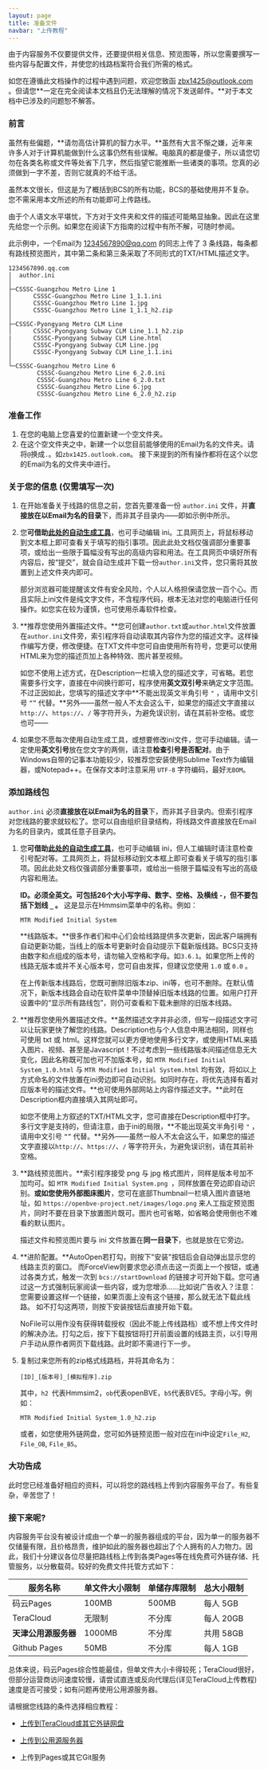 ```yaml
---
layout: page
title: 准备文件
navbar: "上传教程"
---
```


由于内容服务不仅要提供文件，还要提供相关信息、预览图等，所以您需要撰写一些内容与配置文件，并使您的线路档案符合我们所需的格式。

如您在遵循此文档操作的过程中遇到问题，欢迎您致函 [zbx1425@outlook.com](mailto:zbx1425@outlook.com) 。但请您**一定在完全阅读本文档且仍无法理解的情况下发送邮件。**对于本文档中已涉及的问题恕不解答。

### 前言

虽然有些偏题，**请勿高估计算机的智力水平。**虽然有大言不惭之嫌，近年来许多人对于计算机能做到什么这事仍然有些误解。电脑真的都是傻子，所以请您切勿在各类名称或文件等处省下几字，然后指望它能推断一些诸类的事项。您真的必须做到一字不差，否则它就真的不给干活。

虽然本文很长，但这是为了概括到BCS的所有功能，BCS的基础使用并不复杂。您不需采用本文所述的所有功能即可上传路线。

由于个人语文水平堪忧，下方对于文件夹和文件的描述可能略显抽象。因此在这里先给您一个示例。如果您在阅读下方指南的过程中有所不解，可随时参阅。

此示例中，一个Email为 1234567890@qq.com 的同志上传了 3 条线路，每条都有路线预览图片，其中第二条和第三条采取了不同形式的TXT/HTML描述文字。

```
1234567890.qq.com
│  author.ini
│
├─CSSSC-Guangzhou Metro Line 1
│      CSSSC-Guangzhou Metro Line 1_1.1.ini
│      CSSSC-Guangzhou Metro Line 1.jpg
│      CSSSC-Guangzhou Metro Line 1_1.1_h2.zip
│
├─CSSSC-Pyongyang Metro CLM Line
│      CSSSC-Pyongyang Subway CLM Line_1.1_h2.zip
|      CSSSC-Pyongyang Subway CLM Line.html
│      CSSSC-Pyongyang Subway CLM Line.jpg
│      CSSSC-Pyongyang Subway CLM Line_1.1.ini
│
└─CSSSC-Guangzhou Metro Line 6
        CSSSC-Guangzhou Metro Line 6_2.0.ini
        CSSSC-Guangzhou Metro Line 6_2.0.txt
        CSSSC-Guangzhou Metro Line 6.jpg
        CSSSC-Guangzhou Metro Line 6_2.0_h2.zip
```

### 准备工作

1. 在您的电脑上您喜爱的位置新建一个空文件夹。
2. 在这个空文件夹之中，新建一个以您目前能够使用的Email为名的文件夹。请将`@`换成`.`。如`zbx1425.outlook.com`。
   接下来提到的所有操作都将在这个以您的Email为名的文件夹中进行。

### 关于您的信息 (仅需填写一次)

1. 在开始准备关于线路的信息之前，您首先要准备一份 `author.ini` 文件，并**直接放在以Email为名的目录**下，而非其子目录内——即如示例中所示。
   
2. 您**可借助[此处的自动生成工具](https://api.zbx1425.tk:8953/bcs-src/tool/packini.html)**，也可手动编辑 ini。工具网页上，将鼠标移动到文本框上即可查看关于填写的指引事项。因此此处文档仅强调部分重要事项，或给出一些限于篇幅没有写出的高级内容和用法。在工具网页中填好所有内容后，按“提交”，就会自动生成并下载一份`author.ini`文件，您只需将其放置到上述文件夹内即可。

   部分浏览器可能提醒该文件有安全风险，个人以人格担保请您放一百个心。而且实际上ini文件是纯文字文件，不含程序代码，根本无法对您的电脑进行任何操作。如您实在较为谨慎，也可使用杀毒软件检查。
   
3. **推荐您使用外置描述文件。**您可创建`author.txt`或`author.html`文件放置在`author.ini`文件旁，索引程序将自动读取其内容作为您的描述文字。这样操作编写方便，修改便捷。在TXT文件中您可自由使用所有符号，您更可以使用HTML来为您的描述页加上各种特效、图片甚至视频。

   如您不使用上述方式，在Description一栏填入您的描述文字，可省略。若您需要多行文字，直接在中间换行即可，程序使用**英文双引号**来确定文字范围。不过正因如此，您填写的描述文字中**不能出现英文半角引号 `"` ，请用中文引号 `“”` 代替。**另外——虽然一般人不太会这么干，如果您的描述文字直接以`http://`、`https://`、`/` 等字符开头，为避免误识别，请在其前补空格。或您也可——

4. 如果您不愿每次使用自动生成工具，或想要修改ini文件，您可手动编辑。请一定使用**英文引号**放在您文字的两侧，请注意**检查引号是否配对**。由于Windows自带的记事本功能较少，较推荐您安装使用Sublime Text作为编辑器，或Notepad++。在保存文本时注意采用 `UTF-8` 字符编码，最好`无BOM`。

### 添加路线包

`author.ini` 必须**直接放在以Email为名的目录**下，而非其子目录内。但索引程序对您线路的要求就较松了。您可以自由组织目录结构，将线路文件直接放在Email为名的目录内，或其任意子目录内。

1. 您**可借助[此处的自动生成工具](https://api.zbx1425.tk:8953/bcs-src/tool/packini.html)**，也可手动编辑 ini，但人工编辑时请注意检查引号配对等。工具网页上，将鼠标移动到文本框上即可查看关于填写的指引事项。因此此处文档仅强调部分重要事项，或给出一些限于篇幅没有写出的高级内容和用法。
   
   **ID。必须全英文。可包括26个大小写字母、数字、空格、及横线 `-`，但不要包括下划线 `_` 。**
   这是显示在Hmmsim菜单中的名称。例如：
   
   ```
   MTR Modified Initial System
   ```
   
   **线路版本。**很多作者们和中心们会给线路提供多次更新，因此客户端拥有自动更新功能，当线上的版本号更新时会自动提示下载新版线路。BCS只支持由数字和点组成的版本号，请勿输入空格和字母。如`3.6.1`。如果您所上传的线路无版本或并不关心版本号，您可自由发挥，但建议您使用 `1.0` 或 `0.0` 。
   
   在上传新版本线路后，您既可删除旧版本zip、ini等，也可不删除。在默认情况下，新版本线路会自动在软件菜单中顶替掉旧版本线路的位置。如用户打开设置中的“显示所有路线包”，则仍可查看和下载未删除的旧版本线路。
   
2. **推荐您使用外置描述文件。**虽然描述文字并非必须，但写一段描述文字可以让玩家更快了解您的线路。Description也与个人信息中用法相同，同样也可使用 txt 或 html。这样您就可以更方便地使用多行文字，或使用HTML来插入图片、视频、甚至是Javascript！不过考虑到一些线路版本间描述信息无大变化，因此名称既可加也可不加版本号，如 `MTR Modified Initial System_1.0.html` 与 `MTR Modified Initial System.html` 均有效，将如以上方式命名的文件放置在ini旁边即可自动识别。如同时存在，将优先选择有着对应版本号的描述文件。**也可使用外部网站上内容作描述文字。**此时在Description框内直接填入其网址即可。

   如您不使用上方叙述的TXT/HTML文字，您可直接在Description框中打字。多行文字是支持的，但请注意，由于ini的局限，**不能出现英文半角引号 `"` ，请用中文引号 `“”` 代替。**另外——虽然一般人不太会这么干，如果您的描述文字直接以`http://`、`https://`、`/` 等字符开头，为避免误识别，请在其前补空格。

3. **路线预览图片。**索引程序接受 png 与 jpg 格式图片，同样是版本号加不加均可。如 `MTR Modified Initial System.png `，同样放置在旁边即自动识别。**或如您使用外部图床图片**，您可在底部Thumbnail一栏填入图片直链地址，如 `https://openbve-project.net/images/logo.png` 来人工指定预览图片，同时不要在目录下放置图片既可。图片也可省略，如省略会使用倒也不难看的默认图片。

   描述文件和预览图片要与 ini 文件放置在**同一目录下**，也就是放在它旁边。 

4. **进阶配置。**AutoOpen若打勾，则按下"安装"按钮后会自动弹出显示您的线路主页的窗口。
   而ForceView则要求您必须点击这一页面上一个按钮，或通过各类方式，触发一次到 `bcs://startDownload` 的链接才可开始下载。您可通过这一方式强制玩家阅读一些内容，或为您增添……比如说广告收入？注意：您需要设置这样一个链接，如果页面上没有这个链接，那么就无法下载此线路。
   如不打勾这两项，则按下安装按钮后直接开始下载。

   NoFile可以用作没有获得转载授权（因此不能上传线路档）或不想上传文件时的解决办法。打勾之后，按下下载按钮将打开前面设置的线路主页，以引导用户手动从原作者网页下载线路。此时即不需进行下一步。

5. 复制过来您所有的zip格式线路档，并将其命名为：

   ```
   [ID]_[版本号]_[模拟程序].zip
   ```

   其中，`h2 `代表Hmmsim2，`ob`代表openBVE，`b5`代表BVE5。字母小写。例如：

   ```
   MTR Modified Initial System_1.0_h2.zip
   ```

   或者，如您使用外链网盘，您可如外链预览图一般对应在ini中设定`File_H2`, `File_OB`, `File_B5`。

### 大功告成

此时您已经准备好相应的资料，可以将您的路线档上传到内容服务平台了。有些复杂，辛苦您了！

### 接下来呢?

内容服务平台没有被设计成由一个单一的服务器组成的平台，因为单一的服务器不仅储量有限，且价格昂贵，维护如此的服务器也超出了个人拥有的人力物力。因此，我们十分建议各位尽量把路线档上传到各类Pages等在线免费可外链存储、托管服务，以分散载荷。较好的免费文件托管方式如下：

| 服务名称             | 单文件大小限制 | 单储存库限制 | 总大小限制 |
| -------------------- | -------------- | ------------ | ---------- |
| 码云Pages            | 100MB          | 500MB        | 每人 5GB   |
| TeraCloud            | 无限制         | 不分库       | 每人 20GB  |
| **天津公用源服务器** | 1000MB         | 不分库       | 共用 58GB  |
| Github Pages         | 50MB           | 不分库       | 每人 1GB   |

总体来说，码云Pages综合性能最佳，但单文件大小卡得较死；TeraCloud很好，但部分运营商访问速度较慢，请尝试直连或反向代理后(详见TeraCloud上传教程)速度是否可接受；如有问题再使用公用源服务器。

请根据您线路的条件选择相应教程：

* [上传到TeraCloud或其它外链网盘](clouddisk.html)

* [上传到公用源服务器](publicsrc.html)
* 上传到Pages或其它Git服务